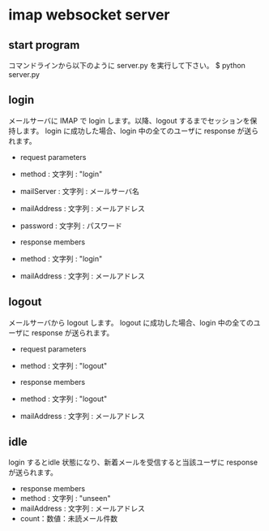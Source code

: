 # imap websocket server

## start program
コマンドラインから以下のように server.py を実行して下さい。
    $ python server.py

## login
メールサーバに IMAP で login します。以降、logout するまでセッションを保持します。
login に成功した場合、login 中の全てのユーザに response が送られます。
* request parameters
 * method : 文字列 : "login"
 * mailServer : 文字列 : メールサーバ名
 * mailAddress : 文字列 : メールアドレス
 * password : 文字列 : パスワード

* response members
 * method : 文字列 : "login"
 * mailAddress : 文字列 : メールアドレス


## logout
メールサーバから logout します。
logout に成功した場合、login 中の全てのユーザに response が送られます。
* request parameters
 * method : 文字列 : "logout"

* response members
 * method : 文字列 : "logout"
 * mailAddress : 文字列 : メールアドレス


## idle
login するとidle 状態になり、新着メールを受信すると当該ユーザに response が送られます。
* response members
 * method : 文字列 : "unseen"
 * mailAddress : 文字列 : メールアドレス
 * count：数値：未読メール件数
